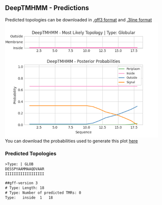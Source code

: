 ## DeepTMHMM - Predictions
Predicted topologies can be downloaded in [.gff3 format](TMRs.gff3) and [.3line format](predicted_topologies.3line)
![picture](plot.png)
You can download the probabilities used to generate this plot [here](Type:_probs.csv)
### Predicted Topologies
```
>Type: | GLOB
DESSPYAAMMAAQDVAAR
IIIIIIIIIIIIIIIIII

```


```
##gff-version 3
# Type: Length: 18
# Type: Number of predicted TMRs: 0
Type:	inside	1	18				

```
